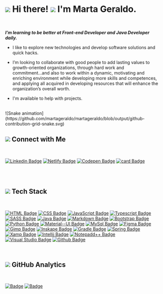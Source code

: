 

# <img src="https://github.com/martageraldo/certificados/blob/main/certificados/logomgg/LOGOmggcode100.png" width="30"> **Hi there!** <img src="https://github.com/martageraldo/certificados/blob/main/certificados/logomgg/Hi.gif" width="40"> **I'm Marta Geraldo.** 
<br>


 ***I’m learning to be better at  Front-end Developer and Java Developer daily.***
 
 *  I like to explore new technologies and develop software solutions and quick hacks.

 *  I’m looking to collaborate with good people to add lasting values to growth-oriented organizations, through hard work and commitment...and also to work within a dynamic, motivating and enriching environment while developing more skills and competences, and applying all acquired in developing resources that will enhance the organization’s overall worth.

* I'm available to help with projects. 

<br>
![Snake animation](https://github.com/martageraldo/martageraldo/blob/output/github-contribution-grid-snake.svg)
<br>

 ## <img src="https://github.com/martageraldo/certificados/blob/main/certificados/logomgg/FOLLOW.png" width="30"> Connect with Me  
 <br>

[![Linkedin Badge](https://img.shields.io/badge/-LinkedIn-blue?style=flat-square&logo=Linkedin&logoColor=white&link=https://www.linkedin.com/in/marta-geraldo)](https://www.linkedin.com/in/marta-geraldo)
[![Netlify Badge](https://img.shields.io/badge/Netlify-37aeba?style=flat-square&logo=Netlify&logoColor=white&link=https://martageraldo.netlify.app/)](https://martageraldo.netlify.app/)
[![Codepen Badge](https://img.shields.io/badge/-Codepen-black?style=flat-square&logo=Codepen&logoColor=white&link=https://codepen.io/martageraldo)](https://codepen.io/martageraldo)
[![card Badge](https://img.shields.io/badge/-Microsoft_Outlook-0078D4??style=flat-square&logo=microsoft-outlook&logoColor=white&link=mailto:mggeraldo@hotmail.com)](mailto:mggeraldo@hotmail.com)  


<br> <br>

## <img src="https://github.com/martageraldo/certificados/blob/main/certificados/logomgg/lista.png" width="30"> Tech Stack  
<br>

[![HTML Badge](https://img.shields.io/badge/HTML5-E34F26?style=for-the-badge&logo=html5&logoColor=white)]() 
[![CSS Badge](https://img.shields.io/badge/CSS3-1572B6?style=for-the-badge&logo=css3&logoColor=white)]() 
[![JavaScript Badge](https://img.shields.io/badge/JavaScript-F7DF1E?style=for-the-badge&logo=javascript&logoColor=black)]()
[![Typescript Badge](https://img.shields.io/badge/TypeScript-007ACC?style=for-the-badge&logo=typescript&logoColor=white)]()
[![SASS Badge](https://img.shields.io/badge/Sass-CC6699?style=for-the-badge&logo=sass&logoColor=white)]()
[![Java Badge](https://img.shields.io/badge/Java-f90404?style=for-the-badge&logo=java&logoColor=white)]()
[![Markdown Badge](https://img.shields.io/badge/Markdown-000000?style=for-the-badge&logo=markdown&logoColor=white)]()
[![Bootstrap Badge](https://img.shields.io/badge/Bootstrap-563D7C?style=for-the-badge&logo=bootstrap&logoColor=white)]()
[![Python Badge](https://img.shields.io/badge/Python-14354C?style=for-the-badge&logo=python&logoColor=white)]()
[![Material--UI Badge](https://img.shields.io/badge/Material--UI-0081CB?style=for-the-badge&logo=material-ui&logoColor=white)]()
[![MySql Badge](https://img.shields.io/badge/MySQL-00000F?style=for-the-badge&logo=mysql&logoColor=white)]()
[![Figma Badge](https://img.shields.io/badge/Figma-F24E1E?style=for-the-badge&logo=figma&logoColor=white)]() 
[![Gimp Badge](https://img.shields.io/badge/gimp-5C5543?style=for-the-badge&logo=gimp&logoColor=white)]()
[![Inskape Badge](https://img.shields.io/badge/Inkscape-000000?style=for-the-badge&logo=Inkscape&logoColor=white)]()
[![Gradle Badge](https://img.shields.io/badge/gradle-02303A?style=for-the-badge&logo=gradle&logoColor=white)]()
[![Spring Badge](https://img.shields.io/badge/Spring-6DB33F?style=for-the-badge&logo=spring&logoColor=white)]()
[![Xamp Badge](https://img.shields.io/badge/Xampp-F37623?style=for-the-badge&logo=xampp&logoColor=white)]()
[![Intellij Badge](https://img.shields.io/badge/IntelliJIDEA-000000.svg?style=for-the-badge&logo=intellij-idea&logoColor=white)]()
[![Notepadd++ Badge](https://img.shields.io/badge/Notepad++-90E59A.svg?style=for-the-badge&logo=notepad%2B%2B&logoColor=black)]()
[![Visual Studio Badge](https://img.shields.io/badge/Visual_Studio_Code-0078D4?style=for-the-badge&logo=visual%20studio%20code&logoColor=white)]()
[![Github Badge](https://img.shields.io/badge/GitHub-100000?style=for-the-badge&logo=github&logoColor=white)]()

<br>



## <img src="https://github.com/martageraldo/certificados/blob/main/certificados/logomgg/metrics.png" width="35"> GitHub Analytics 
<br>

[![ Badge](https://github-readme-stats.vercel.app/api?username=martageraldo&show_icons=true&include_all_commits=true&count_private=true&theme=blue-green)]() 
[![ Badge](https://github-readme-stats.vercel.app/api/top-langs/?username=martageraldo&include_all_langs=true&theme=blue-green)]()

<!--
<div>
<a href="https://github.com/martageraldo">
<img height="180em" src="https://github-readme-stats.vercel.app/api/top-langs/?username=martageraldo&layout=compact&langs_count=7&theme=dracula"/>
<img height="180em" src="https://github-readme-stats.vercel.app/api?username=martageraldo&show_icons=true&theme=dracula&include_all_commits=true&count_private=true"/>
</div>
-->



<!--
**martageraldo/martageraldo** is a ✨ _special_ ✨ repository because its `README.md` (this file) appears on your GitHub profile.

Here are some ideas to get you started:

- 🔭 I’m currently working on ...
- 🌱 I’m currently learning ...
- 👯 I’m looking to collaborate on ...
- 🤔 I’m looking for help with ...
- 💬 Ask me about ...
- 📫 How to reach me: ...
- 😄 Pronouns: ...
- ⚡ Fun fact: ...
-->


